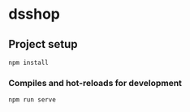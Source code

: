 # dsshop

## Project setup
```
npm install
```

### Compiles and hot-reloads for development
```
npm run serve
```